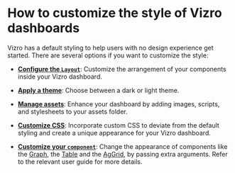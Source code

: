 # How to customize the style of Vizro dashboards

Vizro has a default styling to help users with no design experience get started.
There are several options if you want to customize the style:

* **[Configure the `Layout`](layouts.md)**: Customize the arrangement of your components inside your Vizro dashboard.

* **[Apply a theme](themes.md)**: Choose between a dark or light theme.

* **[Manage assets](assets.md)**: Enhance your dashboard by adding images, scripts, and stylesheets to your assets folder.

* **[Customize CSS](custom-css.md)**: Incorporate custom CSS to deviate from the default styling and create a
unique appearance for your Vizro dashboard.

* **[Customize your `component`](components.md)**: Change the appearance of components like the [Graph](graph.md), the
[Table](table.md) and the [AgGrid](table.md), by passing extra arguments. Refer to the relevant user guide for
more details.
